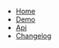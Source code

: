<!-- docs/_sidebar.md -->

- [Home](/)
- [Demo](_demo.md)
- [Api](_api.md)
- [Changelog](changelog.md)

